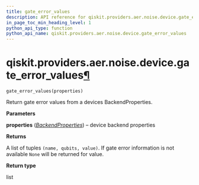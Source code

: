 ```yaml
---
title: gate_error_values
description: API reference for qiskit.providers.aer.noise.device.gate_error_values
in_page_toc_min_heading_level: 1
python_api_type: function
python_api_name: qiskit.providers.aer.noise.device.gate_error_values
---
```


# qiskit.providers.aer.noise.device.gate\_error\_values[¶](#qiskit-providers-aer-noise-device-gate-error-values "Permalink to this headline")

<span id="qiskit.providers.aer.noise.device.gate_error_values" />

`gate_error_values(properties)`

Return gate error values from a devices BackendProperties.

**Parameters**

**properties** ([*BackendProperties*](qiskit.providers.models.BackendProperties "qiskit.providers.models.BackendProperties")) – device backend properties

**Returns**

A list of tuples `(name, qubits, value)`. If gate error information is not available `None` will be returned for value.

**Return type**

list


